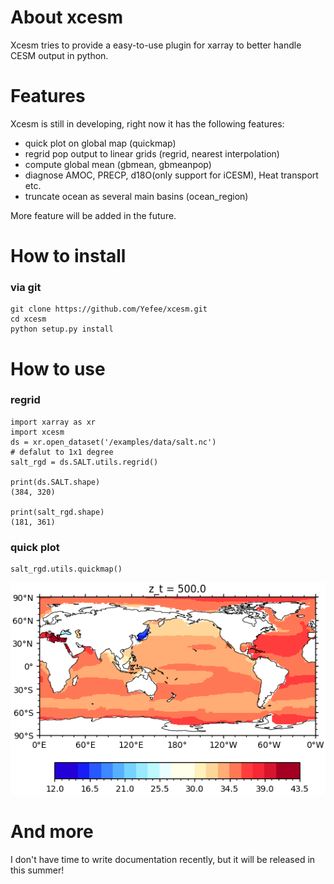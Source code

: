 # About xcesm
Xcesm tries to provide a easy-to-use plugin for xarray to better handle CESM output in python. 

# Features
Xcesm is still in developing, right now it has the following features:
* quick plot on global map (quickmap)
* regrid pop output to linear grids (regrid, nearest interpolation)
* compute global mean (gbmean, gbmeanpop)
* diagnose AMOC, PRECP, d18O(only support for iCESM), Heat transport etc.
* truncate ocean as several main basins (ocean_region)

More feature will be added in the future.

# How to install
### via git
```
git clone https://github.com/Yefee/xcesm.git
cd xcesm
python setup.py install
```

# How to use
### regrid
```
import xarray as xr
import xcesm
ds = xr.open_dataset('/examples/data/salt.nc')
# defalut to 1x1 degree
salt_rgd = ds.SALT.utils.regrid()

print(ds.SALT.shape)
(384, 320)

print(salt_rgd.shape)
(181, 361)
```

### quick plot
```
salt_rgd.utils.quickmap()
```
![salt_distribution](https://github.com/Yefee/xcesm/blob/master/xcesm/examples/fig/salt.png)


# And more
I don't have time to write documentation recently, but it will be released in this summer!

